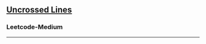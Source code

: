 <h2><a href="https://leetcode.com/problems/uncrossed-lines/">Uncrossed Lines</a></h2><h3>Leetcode-Medium</h3><hr>
